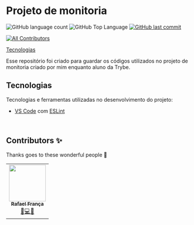 # Projeto de monitoria

<p>
  <img alt="GitHub language count" src="https://img.shields.io/github/languages/count/rafaelftourinho/monitoria?color=6E40C9&style=flat-square">
  <img alt="GitHub Top Language" src="https://img.shields.io/github/languages/top/rafaelftourinho/monitoria?color=6E40C9&style=flat-square">
  <a href="https://github.com/rafaelftourinho/monitoria/commits/main">
    <img alt="GitHub last commit" src="https://img.shields.io/github/last-commit/rafaelftourinho/monitoria?color=6E40C9&style=flat-square">
  </a>
</p>

[![All Contributors](https://img.shields.io/badge/all_contributors-1-orange.svg?style=flat-square)](#contributors-)


[Tecnologias](#tecnologias)

Esse repositório foi criado para guardar os códigos utilizados no projeto de monitoria criado por mim enquanto aluno da Trybe.
<br>

## Tecnologias

Tecnologias e ferramentas utilizadas no desenvolvimento do projeto:

- [VS Code](https://code.visualstudio.com/) com [ESLint](https://eslint.org/) 
<br>

## Contributors ✨

Thanks goes to these wonderful people 🥂

<table>
  <tr>
  <td align="center"><a href="https://github.com/rafaelftourinho"><img src="https://avatars.githubusercontent.com/u/97207322?v=4?s=100" width="100px;" alt=""/><br /><sub><b>Rafael França</b></sub></a><br /><a href="#ideas-rafaelftourinho" title="Ideas, Planning, & Feedback">🤔<a href="https://github.com/marlondlacerda/Pokedex/commits?author=rafaelftourinho" title="Code">💻</a><a href="#design-rafaelftourinho" title="Design">🎨</a></td>
  </tr>
</table>
